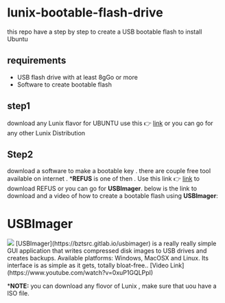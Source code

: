 # lunix-bootable-flash-drive
this repo have a step by step to create a USB bootable flash to install Ubuntu 


## requirements

 - USB flash drive with at least 8gGo or more 
 - Software to create bootable flash 

## step1
download any Lunix flavor  for UBUNTU use this :point_right: [link](https://ubuntu.com/download/desktop)  or you can go for any other Lunix Distribution 

## Step2

download a software to make a bootable key . there are couple free tool available on internet . ***REFUS** is one of then . Use this link :point_right: [link](https://rufus.ie/en/) to download  REFUS  or you can go for **USBImager**. below is the link to download and a video of how to create a bootable flash using **USBImager**:

USBImager
=========

<img src="https://gitlab.com/bztsrc/usbimager/raw/master/src/misc/icon32.png">
[USBImager](https://bztsrc.gitlab.io/usbimager) is a really really simple GUI application that writes compressed disk images to USB drives
and creates backups. Available platforms: Windows, MacOSX and Linux. Its interface is as simple as it gets, totally bloat-free..  [Video Link](https://www.youtube.com/watch?v=0xuP1GQLPpI)

***NOTE:** you can download any flovor of Lunix , make sure that uou have a ISO file. 

